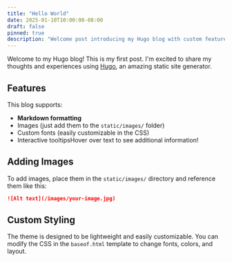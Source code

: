 ```yaml
---
title: "Hello World"
date: 2025-01-10T10:00:00-08:00
draft: false
pinned: true
description: "Welcome post introducing my Hugo blog with custom features and styling"
---
```


Welcome to my Hugo blog! This is my first post. I'm excited to share my thoughts and experiences using [Hugo](https://gohugo.io/), an amazing static site generator.

## Features

This blog supports:

- **Markdown formatting**
- Images (just add them to the `static/images/` folder)
- Custom fonts (easily customizable in the CSS)
- <span class="tooltip">Interactive tooltips<span class="tooltiptext">Hover over text to see additional information!</span></span>

## Adding Images

To add images, place them in the `static/images/` directory and reference them like this:

```markdown
![Alt text](/images/your-image.jpg)
```

## Custom Styling

The theme is designed to be lightweight and easily customizable. You can modify the CSS in the `baseof.html` template to change fonts, colors, and layout.
